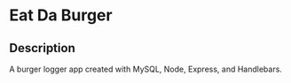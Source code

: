 # Eat Da Burger

## Description
A burger logger app created with MySQL, Node, Express, and Handlebars. 

